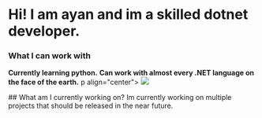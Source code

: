 # Hi! I am ayan and im a skilled dotnet developer.
### What I can work with
**Currently learning python.**
**Can work with almost every .NET language on the face of the earth.**
p align="center">
  <a href="https://skillicons.dev">
    <img src="https://skillicons.dev/icons?i=py,cs,dotnet,java" />
  </a>
</p>
## What am I currently working on?
Im currently working on multiple projects that should be released in the near future.


